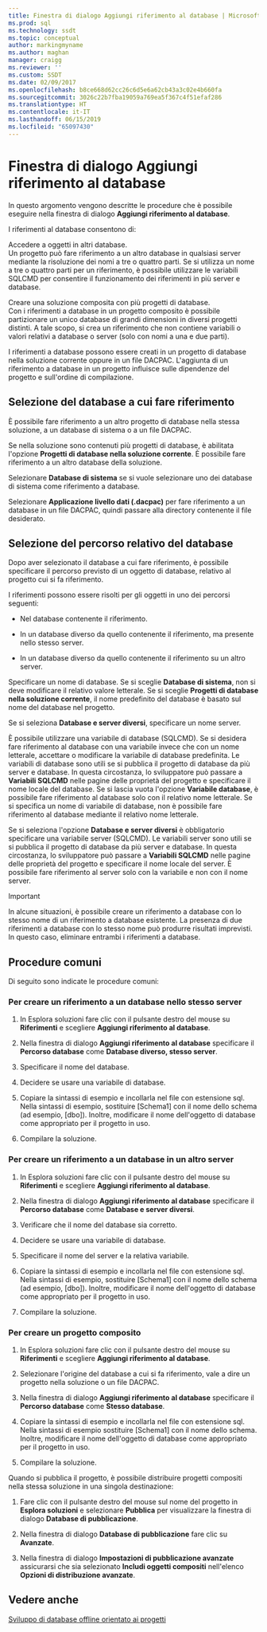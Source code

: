 ```yaml
---
title: Finestra di dialogo Aggiungi riferimento al database | Microsoft Docs
ms.prod: sql
ms.technology: ssdt
ms.topic: conceptual
author: markingmyname
ms.author: maghan
manager: craigg
ms.reviewer: ''
ms.custom: SSDT
ms.date: 02/09/2017
ms.openlocfilehash: b8ce668d62cc26c6d5e6a62cb43a3c02e4b660fa
ms.sourcegitcommit: 3026c22b7fba19059a769ea5f367c4f51efaf286
ms.translationtype: HT
ms.contentlocale: it-IT
ms.lasthandoff: 06/15/2019
ms.locfileid: "65097430"
---
```

# <a name="add-database-reference-dialog-box"></a>Finestra di dialogo Aggiungi riferimento al database
In questo argomento vengono descritte le procedure che è possibile eseguire nella finestra di dialogo **Aggiungi riferimento al database**.  
  
I riferimenti al database consentono di:  
  
Accedere a oggetti in altri database.  
Un progetto può fare riferimento a un altro database in qualsiasi server mediante la risoluzione dei nomi a tre o quattro parti. Se si utilizza un nome a tre o quattro parti per un riferimento, è possibile utilizzare le variabili SQLCMD per consentire il funzionamento dei riferimenti in più server e database.  
  
Creare una soluzione composita con più progetti di database.  
Con i riferimenti a database in un progetto composito è possibile partizionare un unico database di grandi dimensioni in diversi progetti distinti. A tale scopo, si crea un riferimento che non contiene variabili o valori relativi a database o server (solo con nomi a una e due parti).  
  
I riferimenti a database possono essere creati in un progetto di database nella soluzione corrente oppure in un file DACPAC. L'aggiunta di un riferimento a database in un progetto influisce sulle dipendenze del progetto e sull'ordine di compilazione.  
  
## <a name="selecting-the-database-to-reference"></a>Selezione del database a cui fare riferimento  
È possibile fare riferimento a un altro progetto di database nella stessa soluzione, a un database di sistema o a un file DACPAC.  
  
Se nella soluzione sono contenuti più progetti di database, è abilitata l'opzione **Progetti di database nella soluzione corrente**. È possibile fare riferimento a un altro database della soluzione.  
  
Selezionare **Database di sistema** se si vuole selezionare uno dei database di sistema come riferimento a database.  
  
Selezionare **Applicazione livello dati (.dacpac)** per fare riferimento a un database in un file DACPAC, quindi passare alla directory contenente il file desiderato.  
  
## <a name="selecting-the-databases-relative-location"></a>Selezione del percorso relativo del database  
Dopo aver selezionato il database a cui fare riferimento, è possibile specificare il percorso previsto di un oggetto di database, relativo al progetto cui si fa riferimento.  
  
I riferimenti possono essere risolti per gli oggetti in uno dei percorsi seguenti:  
  
- Nel database contenente il riferimento.  
  
- In un database diverso da quello contenente il riferimento, ma presente nello stesso server.  
  
- In un database diverso da quello contenente il riferimento su un altro server.  
  
Specificare un nome di database. Se si sceglie **Database di sistema**, non si deve modificare il relativo valore letterale. Se si sceglie **Progetti di database nella soluzione corrente**, il nome predefinito del database è basato sul nome del database nel progetto.  
  
Se si seleziona **Database e server diversi**, specificare un nome server.  
  
È possibile utilizzare una variabile di database (SQLCMD). Se si desidera fare riferimento al database con una variabile invece che con un nome letterale, accettare o modificare la variabile di database predefinita. Le variabili di database sono utili se si pubblica il progetto di database da più server e database. In questa circostanza, lo sviluppatore può passare a **Variabili SQLCMD** nelle pagine delle proprietà del progetto e specificare il nome locale del database. Se si lascia vuota l'opzione **Variabile database**, è possibile fare riferimento al database solo con il relativo nome letterale. Se si specifica un nome di variabile di database, non è possibile fare riferimento al database mediante il relativo nome letterale.  
  
Se si seleziona l'opzione **Database e server diversi** è obbligatorio specificare una variabile server (SQLCMD). Le variabili server sono utili se si pubblica il progetto di database da più server e database. In questa circostanza, lo sviluppatore può passare a **Variabili SQLCMD** nelle pagine delle proprietà del progetto e specificare il nome locale del server. È possibile fare riferimento al server solo con la variabile e non con il nome server.  
  
> [!IMPORTANT]  
> In alcune situazioni, è possibile creare un riferimento a database con lo stesso nome di un riferimento a database esistente. La presenza di due riferimenti a database con lo stesso nome può produrre risultati imprevisti. In questo caso, eliminare entrambi i riferimenti a database.  
  
## <a name="common-procedures"></a>Procedure comuni  
Di seguito sono indicate le procedure comuni:  
  
### <a name="to-create-a-reference-to-a-database-on-the-same-server"></a>Per creare un riferimento a un database nello stesso server  
  
1.  In Esplora soluzioni fare clic con il pulsante destro del mouse su **Riferimenti** e scegliere **Aggiungi riferimento al database**.  
  
2.  Nella finestra di dialogo **Aggiungi riferimento al database** specificare il **Percorso database** come **Database diverso, stesso server**.  
  
3.  Specificare il nome del database.  
  
4.  Decidere se usare una variabile di database.  
  
5.  Copiare la sintassi di esempio e incollarla nel file con estensione sql. Nella sintassi di esempio, sostituire [Schema1] con il nome dello schema (ad esempio, [dbo]). Inoltre, modificare il nome dell'oggetto di database come appropriato per il progetto in uso.  
  
6.  Compilare la soluzione.  
  
### <a name="to-create-a-reference-to-a-database-on-another-server"></a>Per creare un riferimento a un database in un altro server  
  
1.  In Esplora soluzioni fare clic con il pulsante destro del mouse su **Riferimenti** e scegliere **Aggiungi riferimento al database**.  
  
2.  Nella finestra di dialogo **Aggiungi riferimento al database** specificare il **Percorso database** come **Database e server diversi**.  
  
3.  Verificare che il nome del database sia corretto.  
  
4.  Decidere se usare una variabile di database.  
  
5.  Specificare il nome del server e la relativa variabile.  
  
6.  Copiare la sintassi di esempio e incollarla nel file con estensione sql. Nella sintassi di esempio, sostituire [Schema1] con il nome dello schema (ad esempio, [dbo]). Inoltre, modificare il nome dell'oggetto di database come appropriato per il progetto in uso.  
  
7.  Compilare la soluzione.  
  
### <a name="to-create-a-composite-project"></a>Per creare un progetto composito  
  
1.  In Esplora soluzioni fare clic con il pulsante destro del mouse su **Riferimenti** e scegliere **Aggiungi riferimento al database**.  
  
2.  Selezionare l'origine del database a cui si fa riferimento, vale a dire un progetto nella soluzione o un file DACPAC.  
  
3.  Nella finestra di dialogo **Aggiungi riferimento al database** specificare il **Percorso database** come **Stesso database**.  
  
4.  Copiare la sintassi di esempio e incollarla nel file con estensione sql. Nella sintassi di esempio sostituire [Schema1] con il nome dello schema. Inoltre, modificare il nome dell'oggetto di database come appropriato per il progetto in uso.  
  
5.  Compilare la soluzione.  
  
Quando si pubblica il progetto, è possibile distribuire progetti compositi nella stessa soluzione in una singola destinazione:  
  
1.  Fare clic con il pulsante destro del mouse sul nome del progetto in **Esplora soluzioni** e selezionare **Pubblica** per visualizzare la finestra di dialogo **Database di pubblicazione**.  
  
2.  Nella finestra di dialogo **Database di pubblicazione** fare clic su **Avanzate**.  
  
3.  Nella finestra di dialogo **Impostazioni di pubblicazione avanzate** assicurarsi che sia selezionato **Includi oggetti compositi** nell'elenco **Opzioni di distribuzione avanzate**.  
  
## <a name="see-also"></a>Vedere anche  
[Sviluppo di database offline orientato ai progetti](../ssdt/project-oriented-offline-database-development.md)  
  
